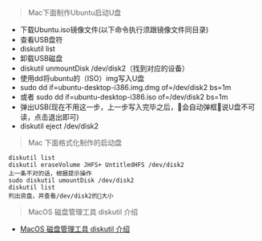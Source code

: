 > Mac下面制作Ubuntu启动U盘
* 下载Ubuntu.iso镜像文件(以下命令执行须跟镜像文件同目录)
* 查看USB盘符
* diskutil list
* 卸载USB磁盘
* diskutil unmountDisk /dev/disk2（找到对应的设备）
* 使用dd将ubuntu的（ISO）img写入U盘
* sudo dd if=ubuntu-desktop-i386.img.dmg of=/dev/disk2 bs=1m
* 或者 sudo dd if=ubuntu-desktop-i386.iso of=/dev/disk2 bs=1m
* 弹出USB(现在不用这一步，上一步写入完毕之后，会自动弹框说U盘不可读，点击退出即可)
* diskutil eject /dev/disk2

> Mac 下面格式化制作的启动盘
    
    diskutil list
    diskutil eraseVolume JHFS+ UntitledHFS /dev/disk2
    上一条不对的话，根据提示操作
    sudo diskutil umountDisk /dev/disk2
    diskutil list
    列出资盘，并查看/dev/disk2的大小

> MacOS 磁盘管理工具 diskutil 介绍
- [MacOS 磁盘管理工具 diskutil 介绍](https://www.jianshu.com/p/6a1f365617ad)